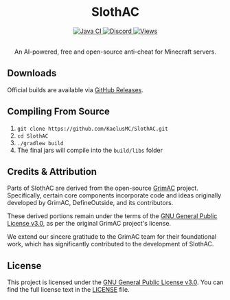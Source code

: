 <div align="center">
 <h1>SlothAC</h1>

 <div>

  <a href="https://github.com/KaelusMC/SlothAC/actions/workflows/gradle.yml">
   <img alt="Java CI" src="https://github.com/KaelusMC/SlothAC/actions/workflows/gradle.yml/badge.svg">
  </a>

  <a href="https://dsc.gg/kaelus">
   <img alt="Discord" src="https://img.shields.io/discord/1297490292349468715?style=flat&label=Discord&logo=discord&color=7289DA&logoColor=white">
  </a>

  <a href="https://github.com/KaelusMC/SlothAC/">
   <img alt="Views" src="https://api.visitorbadge.io/api/visitors?path=https%3A%2F%2Fgithub.com%2FKaelusMC%2FSlothAC%2FREADME.md&label=Views&countColor=%23555555&style=flat&labelStyle=none">
  </a>
 </div>
 <br>
 <p>An AI-powered, free and open-source anti-cheat for Minecraft servers.</p>
</div>

## Downloads

Official builds are available via [GitHub Releases](https://github.com/KaelusMC/SlothAC/releases). 

## Compiling From Source

1. `git clone https://github.com/KaelusMC/SlothAC.git`
2. `cd SlothAC`
3. `./gradlew build`
4. The final jars will compile into the `build/libs` folder


## Credits & Attribution

Parts of SlothAC are derived from the open-source [GrimAC](https://github.com/GrimAnticheat/Grim) project. Specifically, certain core components incorporate code and ideas originally developed by GrimAC, DefineOutside, and its contributors.

These derived portions remain under the terms of the [GNU General Public License v3.0](https://www.gnu.org/licenses/gpl-3.0.html), as per the original GrimAC project's license.

We extend our sincere gratitude to the GrimAC team for their foundational work, which has significantly contributed to the development of SlothAC.

## License

This project is licensed under the [GNU General Public License v3.0](https://www.gnu.org/licenses/gpl-3.0.html). You can find the full license text in the [LICENSE](LICENSE) file.